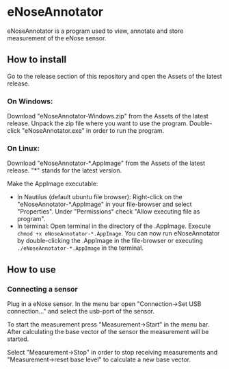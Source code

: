 # eNoseAnnotator

eNoseAnnotator is a program used to view, annotate and store measurement of the eNose sensor.

## How to install
Go to the release section of this repository and open the Assets of the latest release.

### On Windows:
Download "eNoseAnnotator-Windows.zip" from the Assets of the latest release.
Unpack the zip file where you want to use the program. Double-click "eNoseAnnotator.exe" in order to run the program.

### On Linux:
Download "eNoseAnnotator-\*.AppImage" from the Assets of the latest release. "\*" stands for the latest version.

Make the AppImage executable: 
- In Nautilus (default ubuntu file browser): Right-click on the "eNoseAnnotator-\*.AppImage" in your file-browser and select "Properties". Under "Permissions" check "Allow executing file as program".
- In terminal: Open terminal in the directory of the .AppImage. Execute `chmod +x eNoseAnnotator-*.AppImage`.
You can now run eNoseAnnotator by double-clicking the .AppImage in the file-browser or executing `./eNoseAnnotator-*.AppImage` in the terminal.

## How to use

### Connecting a sensor

Plug in a eNose sensor. In the menu bar open "Connection->Set USB connection..." and select the usb-port of the sensor. 

To start the measurement press "Measurement->Start" in the menu bar. After calculating the base vector of the sensor the measurement will be started. 

Select "Measurement->Stop" in order to stop receiving measurements and "Measurement->reset base level" to calculate a new base vector. 
